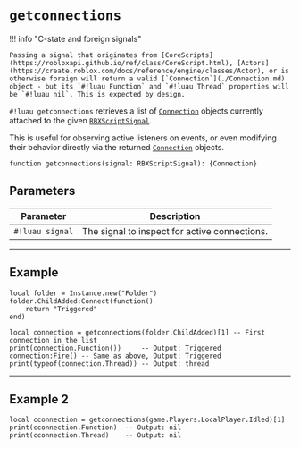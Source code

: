 # `getconnections`

!!! info "C-state and foreign signals"

    Passing a signal that originates from [CoreScripts](https://robloxapi.github.io/ref/class/CoreScript.html), [Actors](https://create.roblox.com/docs/reference/engine/classes/Actor), or is otherwise foreign will return a valid [`Connection`](./Connection.md) object - but its `#!luau Function` and `#!luau Thread` properties will be `#!luau nil`. This is expected by design.

`#!luau getconnections` retrieves a list of [`Connection`](./Connection.md) objects currently attached to the given [`RBXScriptSignal`](https://create.roblox.com/docs/reference/engine/datatypes/RBXScriptSignal).

This is useful for observing active listeners on events, or even modifying their behavior directly via the returned [`Connection`](./Connection.md) objects.

```luau
function getconnections(signal: RBXScriptSignal): {Connection}
```

## Parameters

| Parameter         | Description                                   |
|-------------------|-----------------------------------------------|
| `#!luau signal`     | The signal to inspect for active connections. |

---

## Example

```luau title="Inspecting and invoking a Luau connection" linenums="1"
local folder = Instance.new("Folder")
folder.ChildAdded:Connect(function()
    return "Triggered"
end)

local connection = getconnections(folder.ChildAdded)[1] -- First connection in the list
print(connection.Function())     -- Output: Triggered
connection:Fire() -- Same as above, Output: Triggered
print(typeof(connection.Thread)) -- Output: thread
```

---

## Example 2

```luau title="Accessing a foreign/C-state signal" linenums="1"
local cconnection = getconnections(game.Players.LocalPlayer.Idled)[1]
print(cconnection.Function)  -- Output: nil
print(cconnection.Thread)    -- Output: nil
```
